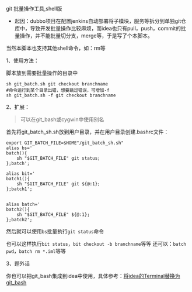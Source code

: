 
git 批量操作工具,shell版

- 起因：dubbo项目在配置jenkins自动部署将子模块，服务等拆分到单独git仓库中，导致开发批量操作比较麻烦，而idea也只有pull，push，commit的批量操作，并不能批量切分支，merge等，于是写了个本脚本。

当然本脚本也支持其他shell命令，如：rm等

1、使用方法：

脚本放到需要批量操作的目录中

```
sh git_batch.sh git checkout branchname
#命令运行到某个目录出错，想要跳过错误，可增加-f
sh git_batch.sh -f git checkout branchname
````

2、扩展：
> 可以在git_bash或cygwin中使用别名

首先将git_batch_sh.sh放到用户目录，并在用户目录创建.bashrc文件：
```
export GIT_BATCH_FILE=$HOME"/git_batch_sh.sh"
alias bs='
batch(){
	sh "$GIT_BATCH_FILE" git status;
};batch';

alias bit='
batch1(){
	sh "$GIT_BATCH_FILE" git ${@:1};
};batch1';


alias batch='
batch2(){
	sh "$GIT_BATCH_FILE" ${@:1};
};batch2';

```
然后就可以使用`bs`批量执行`git status`命令

也可以这样执行`bit status`，`bit checkout -b branchname`等等
还可以：`batch pwd`，`batch rm *.iml`等等

3、题外话

你也可以把git_bash集成到idea中使用，具体参考：[将idea的Terminal替换为git_bash](http://hupubao.win/article/detail?id=469084492376571904)
